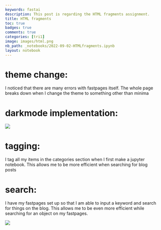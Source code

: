 ```yaml
---
keywords: fastai
description: This post is regarding the HTML fragments assignment.
title: HTML fragments
toc: true
badges: true 
comments: true 
categories: [tri1]
image: images/html.png
nb_path: _notebooks/2022-09-02-HTMLfragments.ipynb
layout: notebook
---
```


<!--
#################################################
### THIS FILE WAS AUTOGENERATED! DO NOT EDIT! ###
#################################################
# file to edit: _notebooks/2022-09-02-HTMLfragments.ipynb
-->

<div class="container" id="notebook-container">
        
<div class="cell border-box-sizing text_cell rendered"><div class="inner_cell">
<div class="text_cell_render border-box-sizing rendered_html">
<h1 id="theme-change:">theme change:<a class="anchor-link" href="#theme-change:"> </a></h1><p>I noticed that there are many errors with fastpages itself. The whole page breaks down when I change the theme to something other than minima</p>

</div>
</div>
</div>
<div class="cell border-box-sizing text_cell rendered"><div class="inner_cell">
<div class="text_cell_render border-box-sizing rendered_html">
<h1 id="darkmode-implementation:">darkmode implementation:<a class="anchor-link" href="#darkmode-implementation:"> </a></h1><body>
    <div>
        <img src="https://drive.google.com/file/d/10sLSfoc4WY89S17yVBwzDvwH_Xk8k7p-/view?usp=sharing">
    </div>
</body>
</div>
</div>
</div>
<div class="cell border-box-sizing text_cell rendered"><div class="inner_cell">
<div class="text_cell_render border-box-sizing rendered_html">
<h1 id="tagging:">tagging:<a class="anchor-link" href="#tagging:"> </a></h1><p>I tag all my items in the categories section when I first make a jupyter notebook. This allows me to be more efficient when searching for blog posts</p>

</div>
</div>
</div>
<div class="cell border-box-sizing text_cell rendered"><div class="inner_cell">
<div class="text_cell_render border-box-sizing rendered_html">
<h1 id="search:">search:<a class="anchor-link" href="#search:"> </a></h1><p>I have my fastpages set up so that I am able to input a keyword and search for things on the blog. This allows me to be even more efficient while searching for an object on my fastpages.</p>
<body>
    <div>
        <img src="https://drive.google.com/file/d/1BPtgP2fRvKfhgYFVAxnPQPuU7Ek3vcoE/view?usp=sharing">
    </div>
</body>
</div>
</div>
</div>
</div>
 

